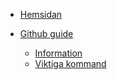 <!-- docs/_sidebar.md -->


* [Hemsidan](./)

* [Github guide](./startsidan/index)
  * [Information](./resepter/tomcat/index)
  * [Viktiga kommand](./lektioner/cloud/index)
  


